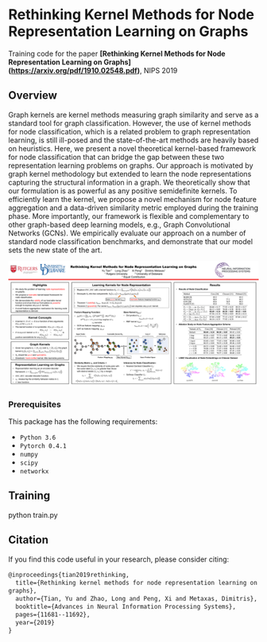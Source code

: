 # Rethinking Kernel Methods for Node Representation Learning on Graphs

Training code for the paper
**[Rethinking Kernel Methods for Node Representation Learning on Graphs]
(https://arxiv.org/pdf/1910.02548.pdf)**, NIPS 2019

## Overview
Graph kernels are kernel methods measuring graph similarity and serve as a standard tool for graph classification. However, the use of kernel methods for node classification, which is a related problem to graph representation learning, is still ill-posed and the state-of-the-art methods are heavily based on heuristics. Here, we present a novel theoretical kernel-based framework for node classification that can bridge the gap between these two representation learning problems on graphs. Our approach is motivated by graph kernel methodology but extended to learn the node representations capturing the structural information in a graph. We theoretically show that our formulation is as powerful as any positive semidefinite kernels. To efficiently learn the kernel, we propose a novel mechanism for node feature aggregation and a data-driven similarity metric employed during the training phase. More importantly, our framework is flexible and complementary to other graph-based deep learning models, e.g., Graph Convolutional Networks (GCNs). We empirically evaluate our approach on a number of standard node classification benchmarks, and demonstrate that our model sets the new state of the art.
<p align="center"><img src="nips19_poster.png" alt="poster" width="1000"></p>

### Prerequisites

This package has the following requirements:

* `Python 3.6`
* `Pytorch 0.4.1`
* `numpy`
* `scipy`
* `networkx`

## Training

python train.py

## Citation
If you find this code useful in your research, please consider citing:
```
@inproceedings{tian2019rethinking,
  title={Rethinking kernel methods for node representation learning on graphs},
  author={Tian, Yu and Zhao, Long and Peng, Xi and Metaxas, Dimitris},
  booktitle={Advances in Neural Information Processing Systems},
  pages={11681--11692},
  year={2019}
}
```
